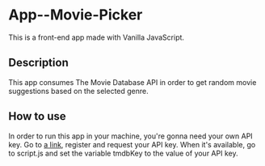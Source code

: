 # App--Movie-Picker

This is a front-end app made with Vanilla JavaScript. 

## Description

This app consumes The Movie Database API in order to get random movie suggestions based on the selected genre.

## How to use

In order to run this app in your machine, you're gonna need your own API key. Go to [a link](https://www.themoviedb.org/signup), register and request your API key. When it's available,
go to script.js and set the variable tmdbKey to the value of your API key.
